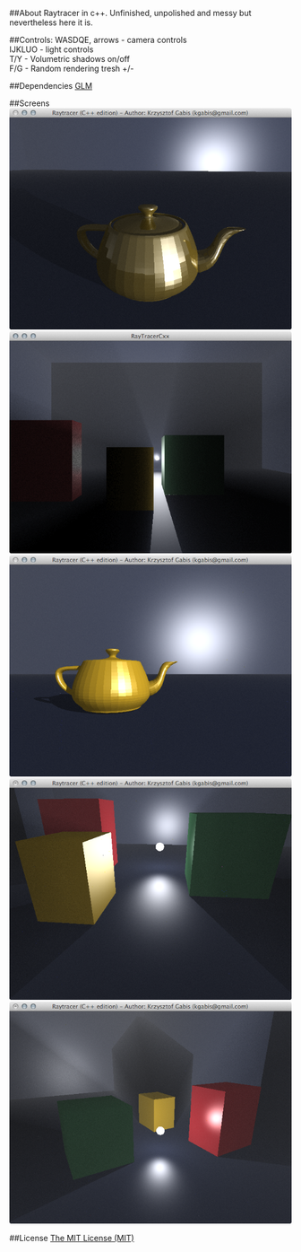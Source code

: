 ##About
Raytracer in c++. Unfinished, unpolished and messy but nevertheless here it is.

##Controls:
WASDQE, arrows - camera controls  
IJKLUO - light controls  
T/Y - Volumetric shadows on/off  
F/G - Random rendering tresh +/-  

##Dependencies
[GLM](http://glm.g-truc.net/0.9.5/index.html)

##Screens
![first](screens/1.png)
![second](screens/2.png)
![third](screens/3.png)
![fourth](screens/4.png)
![fifth](screens/5.png)


##License
[The MIT License (MIT)](http://opensource.org/licenses/mit-license.php)